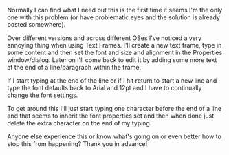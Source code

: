 Normally I can find what I need but this is the first time it seems I'm the only one with this problem (or have problematic eyes and the solution is already posted somewhere).

Over different versions and across different OSes I've noticed a very annoying thing when using Text Frames. I'll create a new text frame, type in some content and then set the font and size and alignment in the Properties window/dialog. Later on I'll come back to edit it by adding some more text at the end of a line/paragraph within the frame. 

If I start typing at the end of the line or if I hit return to start a new line and type the font defaults back to Arial and 12pt and I have to continually change the font settings.

To get around this I'll just start typing one character before the end of a line and that seems to inherit the font properties set and then when done just delete the extra character on the end of my typing.

Anyone else experience this or know what's going on or even better how to stop this from happening? Thank you in advance!
